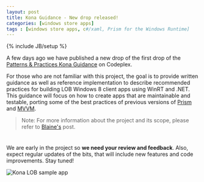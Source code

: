 ```yaml
---
layout: post
title: Kona Guidance - New drop released!
categories: [windows store apps]
tags : [windows store apps, c#/xaml, Prism for the Windows Runtime]
---
```

{% include JB/setup %}

A few days ago we have published a new drop of the first drop of the [Patterns & Practices Kona Guidance](http://konaguidance.codeplex.com/) on Codeplex. 

For those who are not familiar with this project, the goal is to provide written guidance as well as reference implementation to describe recommended practices for building LOB Windows 8 client apps using WinRT and .NET. This guidance will focus on how to create apps that are maintainable and testable, porting some of the best practices of previous versions of [Prism](http://compositewpf.codeplex.com/) and [MVVM](http://msdn.microsoft.com/en-us/library/gg405484.aspx). 

> Note: For more information about the project and its scope, please refer to [Blaine's](http://blogs.msdn.com/b/blaine/archive/2012/12/13/prism-on-net-4-5-and-the-road-to-windows-8-apps.aspx) post.

<div style="height:10px"></div>

We are early in the project so **we need your review and feedback**. Also, expect regular updates of the bits, that will include new features and code improvements. Stay tuned!


![](http://i3.codeplex.com/Download?ProjectName=konaguidance&DownloadId=603169 "Kona LOB sample app")




